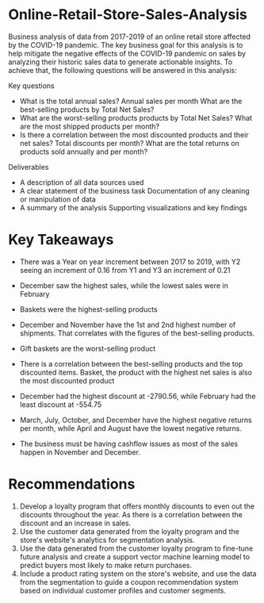 # Online-Retail-Store-Sales-Analysis
Business analysis of data from 2017-2019 of an online retail store affected by the COVID-19 pandemic. The key business goal for this analysis is to help mitigate the negative effects of the COVID-19 pandemic on sales by analyzing their historic sales data to generate actionable insights. To achieve that, the following questions will be answered in this analysis: 

Key questions
* What is the total annual sales? Annual sales per month What are the best-selling products by Total Net Sales? 
* What are the worst-selling products products by Total Net Sales? What are the most shipped products per month? 
* Is there a correlation between the most discounted products and their net sales? Total discounts per month? What are the total returns on products sold annually and per month? 

Deliverables  
* A description of all data sources used 
* A clear statement of the business task Documentation of any cleaning or manipulation of data 
* A summary of the analysis Supporting visualizations and key findings

# Key Takeaways

*   There was a Year on year increment between 2017 to 2019, with Y2 seeing an increment of 0.16 from Y1 and Y3 an increment of 0.21

*  December saw the highest sales, while the lowest sales were in February 
*  Baskets were the highest-selling products
*  December and November have the 1st and 2nd highest number of shipments. That correlates with the figures of the best-selling products.  
*  Gift baskets are the worst-selling product 
*  There is a correlation between the best-selling products and the top discounted items. Basket, the product with the highest net sales is also the most discounted product 
* December had the highest discount at -2790.56, while February had the least discount at -554.75
* March, July, October, and December have the highest negative returns per month, while April and August have the lowest negative returns.
* The business must be having cashflow issues as most of the sales happen in November and December. 

# Recommendations

1. Develop a loyalty program that offers monthly discounts to even out the discounts throughout the year. As there is a correlation between the discount and an increase in sales.
2. Use the customer data generated from the loyalty program and the store's website's analytics for segmentation analysis.
3. Use the data generated from the customer loyalty program to fine-tune future analysis and create a support vector machine learning model to predict buyers most likely to make return purchases.
4. Include a product rating system on the store's website, and use the data from the segmentation to guide a coupon recommendation system based on individual customer profiles and customer segments. 






